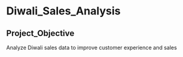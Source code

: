 # Diwali_Sales_Analysis

## Project_Objective
Analyze Diwali sales data to improve customer experience and sales
